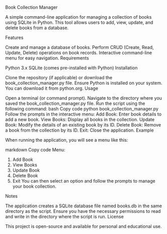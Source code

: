 Book Collection Manager

A simple command-line application for managing a collection of books using SQLite in Python. This tool allows users to add, view, update, and delete books from a database.

Features

Create and manage a database of books.
Perform CRUD (Create, Read, Update, Delete) operations on book records.
Interactive command-line menu for easy navigation.
Requirements

Python 3.x
SQLite (comes pre-installed with Python)
Installation

Clone the repository (if applicable) or download the book_collection_manager.py file.
Ensure Python is installed on your system. You can download it from python.org.
Usage

Open a terminal (or command prompt).
Navigate to the directory where you saved the book_collection_manager.py file.
Run the script using the following command:
bash
Copy code
python book_collection_manager.py
Follow the prompts in the interactive menu:
Add Book: Enter book details to add a new book.
View Books: Display all books in the collection.
Update Book: Modify the details of an existing book by its ID.
Delete Book: Remove a book from the collection by its ID.
Exit: Close the application.
Example

When running the application, you will see a menu like this:

markdown
Copy code
Menu:
1. Add Book
2. View Books
3. Update Book
4. Delete Book
5. Exit
You can then select an option and follow the prompts to manage your book collection.

Notes

The application creates a SQLite database file named books.db in the same directory as the script.
Ensure you have the necessary permissions to read and write in the directory where the script is run.
License

This project is open-source and available for personal and educational use.
